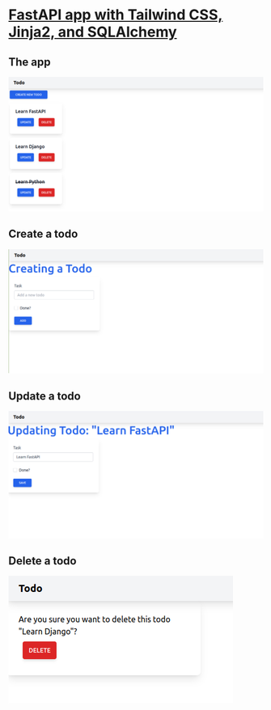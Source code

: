 # [FastAPI app with Tailwind CSS, Jinja2, and SQLAlchemy](https://github.com/EzzEddin/todo_fastapi)

## The app

![](/static/images/fastapi_fullstack01_todos.png)

## Create a todo

![](/static/images/fastapi_fullstack05_create.png)

## Update a todo

![](/static/images/fastapi_fullstack07_update.png)

## Delete a todo

![](/static/images/fastapi_fullstack06_delete.png)
